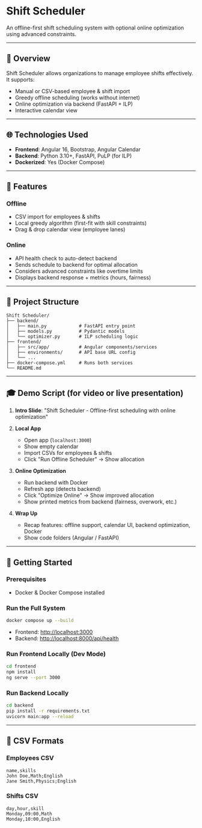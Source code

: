 # Shift Scheduler

An offline-first shift scheduling system with optional online optimization using advanced constraints.

---

## 🚀 Overview

Shift Scheduler allows organizations to manage employee shifts effectively. It supports:

* Manual or CSV-based employee & shift import
* Greedy offline scheduling (works without internet)
* Online optimization via backend (FastAPI + ILP)
* Interactive calendar view

---

## 🌐 Technologies Used

* **Frontend**: Angular 16, Bootstrap, Angular Calendar
* **Backend**: Python 3.10+, FastAPI, PuLP (for ILP)
* **Dockerized**: Yes (Docker Compose)

---

## 🤖 Features

### Offline

* CSV import for employees & shifts
* Local greedy algorithm (first-fit with skill constraints)
* Drag & drop calendar view (employee lanes)

### Online

* API health check to auto-detect backend
* Sends schedule to backend for optimal allocation
* Considers advanced constraints like overtime limits
* Displays backend response + metrics (hours, fairness)

---

## 📁 Project Structure

```
Shift Scheduler/
├── backend/
│   ├── main.py            # FastAPI entry point
│   ├── models.py          # Pydantic models
│   └── optimizer.py       # ILP scheduling logic
├── frontend/
│   ├── src/app/           # Angular components/services
│   ├── environments/      # API base URL config
│   └── ...
├── docker-compose.yml     # Runs both services
└── README.md
```

---

## 🎓 Demo Script (for video or live presentation)

1. **Intro Slide**: "Shift Scheduler - Offline-first scheduling with online optimization"
2. **Local App**

   * Open app (`localhost:3000`)
   * Show empty calendar
   * Import CSVs for employees & shifts
   * Click "Run Offline Scheduler" → Show allocation
3. **Online Optimization**

   * Run backend with Docker
   * Refresh app (detects backend)
   * Click "Optimize Online" → Show improved allocation
   * Show printed metrics from backend (fairness, overwork, etc.)
4. **Wrap Up**

   * Recap features: offline support, calendar UI, backend optimization, Docker
   * Show code folders (Angular / FastAPI)

---

## 🚀 Getting Started

### Prerequisites

* Docker & Docker Compose installed

### Run the Full System

```bash
docker compose up --build
```

* Frontend: [http://localhost:3000](http://localhost:3000)
* Backend:  [http://localhost:8000/api/health](http://localhost:8000/api/health)

### Run Frontend Locally (Dev Mode)

```bash
cd frontend
npm install
ng serve --port 3000
```

### Run Backend Locally

```bash
cd backend
pip install -r requirements.txt
uvicorn main:app --reload
```

---

## 📄 CSV Formats

### Employees CSV

```
name,skills
John Doe,Math;English
Jane Smith,Physics;English
```

### Shifts CSV

```
day,hour,skill
Monday,09:00,Math
Monday,10:00,English
```

